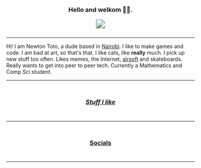 <div style="text-align: center; padding: 10px;">
    <h3 style="font-style: bold;">Hello and welkom 🥷🏿.</h3>
    <img src="https://github-readme-stats.vercel.app/api?username=sokorototo&show_icons=true&theme=radical&hide_title=true&disable_animations=true" style="zoom: 150%;"/>    
</div>

---

Hi! I am Newton Toto, a dude based in [Nairobi](https://duckduckgo.com/?q=nairobi&t=hx&va=g&ia=web&iaxm=about). I like to make games and code. I am bad at art, so that's that. I like cats, like **really** much. I pick up new stuff too often. Likes memes, the Internet, [airsoft](https://youtu.be/j8PxqgliIno) and skateboards. Really wants to get into peer to peer tech. Currently a Mathematics and Comp Sci student. 

---

<div style="text-align: center; padding: 10px; text-decoration: underline">
    <h3 style="font-style: italic;">Stuff I like</h3>
</div>




---

<div style="text-align: center; padding: 10px; text-decoration: underline;">
    <h3 style="font-style: bold;">Socials</h3>
    <a href="https://www.twitch.tv/sokorototo"></a>
        <a href="https://www.youtube.com/channel/UCWWL0sC8_7DdM59TI0BED_Q"></a>
    <a href="https://www.reddit.com/user/newtcanmakeit"></a>
        <a href="https://twitter.com/newton_toto"></a>
    <a href="https://www.linkedin.com/in/nyachieng-a-toto-b844391b9/"></a>
</div>


---

